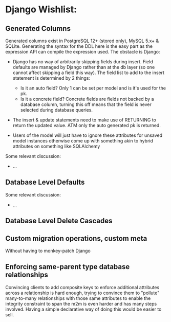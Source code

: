 Django Wishlist:
================

Generated Columns
-----------------

Generated columns exist in PostgreSQL 12+ (stored only), MySQL 5.x+ & SQLite. Generating the syntax for
the DDL here is the easy part as the expression API can compile the expression used.  The obstacle is Django:

 - Django has no way of arbitrarily skipping fields during insert.  Field defaults are managed by Django
   rather than at the db layer (so one cannot affect skipping a field this way).  The field list to add
   to the insert statement is determined by 2 things:
    - Is it an auto field?  Only 1 can be set per model and is it's used for the pk.
    - Is it a concrete field?  Concrete fields are fields not backed by a database column, turning this off
      means that the field is never selected during database queries.

 - The insert & update statements need to make use of RETURNING to return the updated value.  ATM only
   the auto generated pk is returned.

 - Users of the model will just have to ignore these attributes for unsaved model instances otherwise
   come up with something akin to hybrid attributes on something like SQLAlchemy
 
Some relevant discussion:
 - ... 


Database Level Defaults
-----------------------

Some relevant discussion:
 - ... 


Database Level Delete Cascades
------------------------------


Custom migration operations, custom meta
----------------------------------------

Without having to monkey-patch Django


Enforcing same-parent type database relationships
-------------------------------------------------

Convincing clients to add composite keys to enforce additional attributes across a relationship is hard enough,
trying to convince them to "pollute" many-to-many relationships with those same attributes to enable the 
integrity constraint to span the m2m is even harder and has many steps involved.  Having a simple declarative
way of doing this would be easier to sell.
